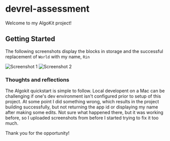 # devrel-assessment

Welcome to my AlgoKit project!

## Getting Started

The following screenshots display the blocks in storage and the successful replacement of ```World``` with my name, ```Rin```

![Screenshot 1](/assets/algokit_assessment.png)
![Screenshot 2](/assets/hello_rin.png)

### Thoughts and reflections

The Algokit quickstart is simple to follow. Local developent on a Mac can be challenging if one's dev environment isn't configured prior to setup of this project. At some point I did something wrong, which results in the project building successfully, but not returning the app id or displaying my name after making some edits. Not sure what happened there, but it was working before, so I uploaded screenshots from before I started trying to fix it too much. 

Thank you for the opportunity!
